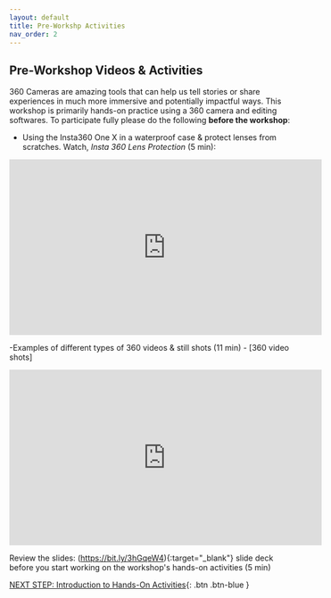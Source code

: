 ```yaml
---
layout: default
title: Pre-Workshp Activities
nav_order: 2
---
```

## Pre-Workshop Videos & Activities
360 Cameras are amazing tools that can help us tell stories or share experiences in much more immersive and potentially impactful ways. 
This workshop is primarily hands-on practice using a 360 camera and editing softwares. To participate fully please do the following **before the workshop**:

- Using the Insta360 One X in a waterproof case & protect lenses from scratches. Watch, _Insta 360 Lens Protection_ (5 min):

<iframe width="560" height="315" src="https://www.youtube.com/embed/lYzhgMZii3o" title="YouTube video player" frameborder="0" allow="accelerometer; autoplay; clipboard-write; encrypted-media; gyroscope; picture-in-picture" allowfullscreen></iframe>

-Examples of different types of 360 videos & still shots (11 min) - [360 video shots]
<iframe width="560" height="315" src="https://www.youtube.com/watch?v=4dvZoSX9hiw" frameborder="0" allow="accelerometer; autoplay; clipboard-write; encrypted-media; gyroscope; picture-in-picture" allowfullscreen></iframe>

Review the slides: (https://bit.ly/3hGqeW4){:target="_blank"} slide deck before you start working on the workshop's hands-on activities (5 min)

[NEXT STEP: Introduction to Hands-On Activities](activities-intro.html){: .btn .btn-blue }
